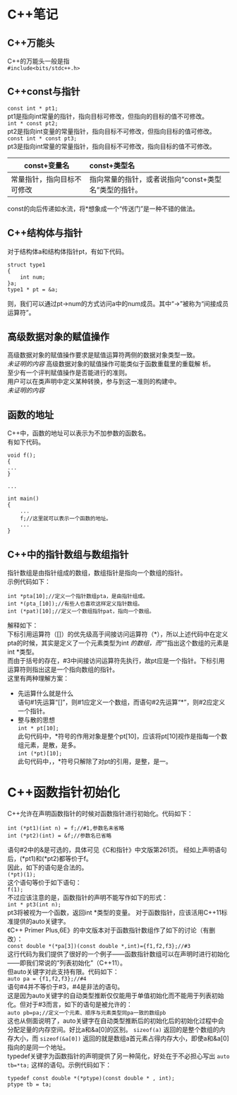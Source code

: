# C++笔记 #
## C++万能头 ##
C++的万能头一般是指  
`#include<bits/stdc++.h>`  
## C++const与指针 ##
`const int * pt1;`  
pt1是指向int常量的指针，指向目标可修改，但指向的目标的值不可修改。  
`int * const pt2;`  
pt2是指向int变量的常量指针，指向目标不可修改，但指向目标的值可修改。  
`const int * const pt3;`  
pt3是指向int常量的常量指针，指向目标不可修改，指向目标的值不可修改。  

const+变量名|const+类型名
-|:-
常量指针，指向目标不可修改|指向常量的指针，或者说指向“const+类型名”类型的指针。  
const的向后传递如水流，将*想象成一个“传送门”是一种不错的做法。
## C++结构体与指针 ##
对于结构体a和结构体指针pt，有如下代码。 

    struct type1  
    {  
    	int num;  
    }a;  
    type1 * pt = &a;

则，我们可以通过pt->num的方式访问a中的num成员。其中“->”被称为“间接成员运算符”。
## 高级数据对象的赋值操作 ##
高级数据对象的赋值操作要求是赋值运算符两侧的数据对象类型一致。  
*未证明的内容*
高级数据对象的赋值操作可能类似于函数重载里的重载解
析。  
至少有一个评判赋值操作是否能进行的准则。  
用户可以在类声明中定义某种转换，参与到这一准则的构建中。  
*未证明的内容*  
## 函数的地址 ##
C++中，函数的地址可以表示为不加参数的函数名。  
有如下代码。  

    void f();
	{
	...
	}
	
	...
	
	int main()
	{
		...
		f;//这里就可以表示一个函数的地址。
		...
	}

## C++中的指针数组与数组指针 ##
指针数组是由指针组成的数组，数组指针是指向一个数组的指针。  
示例代码如下：

    int *pta[10];//定义一个指针数组pta，是由指针组成。
    int *(pta_[10]);//有些人也喜欢这样定义指针数组。
    int (*pat)[10];//定义一个数组指针pat，指向一个数组。

解释如下：  
下标引用运算符（[]）的优先级高于间接访问运算符（*），所以上述代码中在定义pta的时候，其实是定义了一个元素类型为int *的数组，而“*”指出这个数组的元素是int *类型。  
而由于括号的存在，#3中间接访问运算符先执行，故pt应是一个指针。下标引用运算符则指出这是一个指向数组的指针。  
这里有两种理解方案：  

- 先运算什么就是什么  
语句#1先运算“[]”，则#1应定义一个数组，而语句#2先运算“*”，则#2应定义一个指针。  
- 整与散的思想  
`int * pt[10];`  
此句代码中，*符号的作用对象是整个pt[10]，应该将pt[10]视作是指每一个数组元素，是散，是多。  
`int (*pt)[10];`  
此句代码中，，*符号只解除了对pt的引用，是整，是一。  
# C++函数指针初始化 #
C++允许在声明函数指针的时候对函数指针进行初始化。代码如下：  
  
    int (*pt1)(int n) = f;//#1,参数名未省略  
    int (*pt2)(int) = &f;//参数名已省略

语句#2中的&是可选的，具体可见《C和指针》中文版第261页。
经如上声明语句后，(*pt1)和(*pt2)都等价于f。  
因此，如下的语句是合法的。  
`(*pt)(1);`  
这个语句等价于如下语句：  
`f(1);`  
不过应该注意的是，函数指针的声明不能写作如下的形式：  
`int * pt3(int n);`  
pt3将被视为一个函数，返回int *类型的变量。
对于函数指针，应该活用C++11标准提供的auto关键字。  
《C++ Primer Plus,6E》的中文版本对于函数指针数组作了如下的讨论（有删改）：  
`const double *(*pa[3])(const double *,int)={f1,f2,f3};//#3`  
这行代码为我们提供了很好的一个例子——函数指针数组可以在声明时进行初始化——即我们常说的“列表初始化”（C++11）。  
但auto关键字对此支持有限。代码如下：  
`auto pa = {f1,f2,f3};//#4`  
语句#4并不等价于#3，#4是非法的语句。  
这是因为auto关键字的自动类型推断仅仅能用于单值初始化而不能用于列表初始化。但对于#3而言，如下的语句是被允许的：  
`auto pb=pa;//定义一个元素、顺序与元素类型同pa一致的数组pb`  
这也从侧面说明了，auto关键字在自动类型推断后的初始化后的初始化过程中会分配足量的内存空间。好比a和&a[0]的区别。
`sizeof(a)`
返回的是整个数组的内存大小，而
`sizeof(&a[0])`
返回的就是数组a首元素占得内存大小，即使a和&a[0]指向的是同一个地址。  
typedef关键字为函数指针的声明提供了另一种简化，好处在于不必担心写出
`auto tb=*ta;`
这样的语句。示例代码如下：  

    typedef const double *(*ptype)(const double * , int);  
    ptype tb = ta;  

